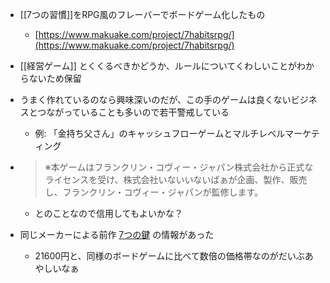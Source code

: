 
- [[7つの習慣]]をRPG風のフレーバーでボードゲーム化したもの
    - [https://www.makuake.com/project/7habitsrpg/](https://www.makuake.com/project/7habitsrpg/)
- [[経営ゲーム]] とくくるべきかどうか、ルールについてくわしいことがわからないため保留
- うまく作れているのなら興味深いのだが、この手のゲームは良くないビジネスとつながっていることも多いので若干警戒している
    - 例: 「金持ち父さん」のキャッシュフローゲームとマルチレベルマーケティング

- > ※本ゲームはフランクリン・コヴィー・ジャパン株式会社から正式なライセンスを受け、株式会社いないいないばぁが企画、製作、販売し、フランクリン・コヴィー・ジャパンが監修します。
    - とのことなので信用してもよいかな？

- 同じメーカーによる前作 [7つの鍵](https://7habits-gameshop.com/shopping/lp.php?p=7habits-game#lpshoppingcolumn) の情報があった
    - 21600円と、同様のボードゲームに比べて数倍の価格帯なのがだいぶあやしいなぁ
